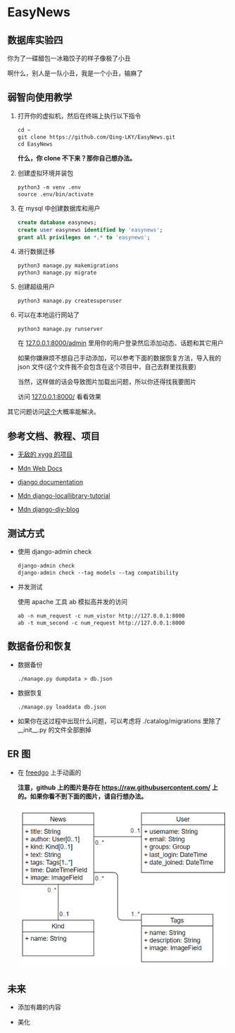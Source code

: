 # EasyNews

## 数据库实验四

你为了一碟醋包一冰箱饺子的样子像极了小丑

啊什么，别人是一队小丑，我是一个小丑，输麻了

## 弱智向使用教学

1. 打开你的虚拟机，然后在终端上执行以下指令

    ```
    cd ~
    git clone https://github.com/Qing-LKY/EasyNews.git
    cd EasyNews
    ```

    **什么，你 clone 不下来？那你自己想办法。**

2. 创建虚拟环境并装包

    ```
    python3 -m venv .env
    source .env/bin/activate
    ```

3. 在 mysql 中创建数据库和用户

    ```sql
    create database easynews;
    create user easynews identified by 'easynews';
    grant all privileges on *.* to 'easynews';
    ```

4. 进行数据迁移

    ```
    python3 manage.py makemigrations
    python3 manage.py migrate
    ```

5. 创建超级用户

    ```
    python3 manage.py createsuperuser
    ```

6. 可以在本地运行网站了

    ```
    python3 manage.py runserver
    ```

    在 [127.0.0.1:8000/admin](http://127.0.0.1:8000/admin) 里用你的用户登录然后添加动态、话题和其它用户

    如果你嫌麻烦不想自己手动添加，可以参考下面的数据恢复方法，导入我的 json 文件(这个文件我不会包含在这个项目中，自己去群里找我要)

    当然，这样做的话会导致图片加载出问题，所以你还得找我要图片

    访问 [127.0.0.1:8000/](http://127.0.0.1:8000/) 看看效果

其它问题访问[这个](https://www.baidu.com/)大概率能解决。

## 参考文档、教程、项目

- [无敌的 xygg 的项目](https://github.com/xinyangli/locallib)

- [Mdn Web Docs](https://developer.mozilla.org/zh-CN/docs/Learn/Server-side/Django)

- [django documentation](https://docs.djangoproject.com/en/4.0/)

- [Mdn django-locallibrary-tutorial](https://github.com/mdn/django-locallibrary-tutorial)

- [Mdn django-diy-blog](https://github.com/mdn/django-diy-blog)

## 测试方式

- 使用 django-admin check

  ```
  django-admin check
  django-admin check --tag models --tag compatibility
  ```

- 并发测试
  
  使用 apache 工具 ab 模拟高并发的访问

  ```
  ab -n num_request -c num_vistor http://127.0.0.1:8000
  ab -t num_second -c num_request http://127.0.0.1:8000
  ```

## 数据备份和恢复

- 数据备份

  ```
  ./manage.py dumpdata > db.json
  ```

- 数据恢复

  ```
  ./manage.py loaddata db.json
  ```

- 如果你在这过程中出现什么问题，可以考虑将 ./catalog/migrations 里除了 \_\_init\_\_.py 的文件全部删掉

## ER 图

- 在 [freedgo](https://www.freedgo.com/) 上手动画的

  **注意，github 上的图片是存在 https://raw.githubusercontent.com/ 上的。如果你看不到下面的图片，请自行想办法。**

  ![](./media/ER.png)

## 未来

- 添加有趣的内容

- 美化

